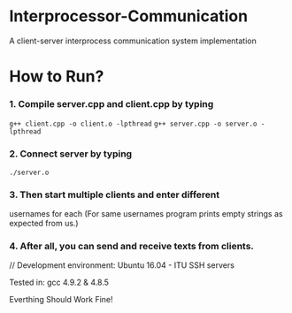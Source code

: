 # Interprocessor-Communication
A client-server interprocess communication system implementation


# How to Run?
### 1. Compile server.cpp and client.cpp by typing
`g++ client.cpp -o client.o -lpthread`
`g++ server.cpp -o server.o -lpthread`

### 2. Connect server by typing
`./server.o`

### 3. Then start multiple clients and enter different
usernames for each (For same usernames program prints
empty strings as expected from us.)

### 4. After all, you can send and receive texts from clients.

// Development environment: Ubuntu 16.04 - ITU SSH servers

Tested in: gcc 4.9.2 & 4.8.5

Everthing Should Work Fine!
